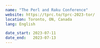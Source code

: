 ```yaml
---
name: "The Perl and Raku Conference"
website: https://tprc.to/tprc-2023-tor/
location: Toronto, ON, Canada
lang: English

date_start: 2023-07-11
date_end:   2023-07-13
---
```

